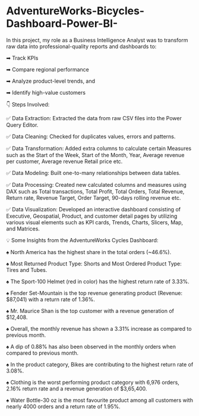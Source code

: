 # AdventureWorks-Bicycles-Dashboard-Power-BI-

In this project, my role as a Business Intelligence Analyst was to transform raw data into professional-quality reports and dashboards to:

➡ Track KPIs

➡ Compare regional performance

➡ Analyze product-level trends, and

➡ Identify high-value customers

👇 Steps Involved:

✅ Data Extraction: Extracted the data from raw CSV files into the Power Query Editor.

✅ Data Cleaning: Checked for duplicates values, errors and patterns.

✅ Data Transformation: Added extra columns to calculate certain Measures such as the Start of the Week, Start of the Month, Year, Average revenue per customer, Average revenue Retail price etc.

✅ Data Modeling: Built one-to-many relationships between data tables.

✅ Data Processing: Created new calculated columns and measures using DAX such as Total transactions, Total Profit, Total Orders, Total Revenue, Return rate, Revenue Target, Order Target, 90-days rolling revenue etc.

✅ Data Visualization: Developed an interactive dashboard consisting of Executive, Geospatial, Product, and customer detail pages by utilizing various visual elements such as KPI cards, Trends, Charts, Slicers, Map, and Matrices.

💡 Some Insights from the AdventureWorks Cycles Dashboard:

♠ North America has the highest share in the total orders (~46.6%).

♠ Most Returned Product Type: Shorts and Most Ordered Product Type: Tires and Tubes.

♠ The Sport-100 Helmet (red in color) has the highest return rate of 3.33%.

♠ Fender Set-Mountain is the top revenue generating product (Revenue: $87,041) with a return rate of 1.36%.

♠ Mr. Maurice Shan is the top customer with a revenue generation of $12,408.

♠ Overall, the monthly revenue has shown a 3.31% increase as compared to previous month.

♠ A dip of 0.88% has also been observed in the monthly orders when compared to previous month.

♠ In the product category, Bikes are contributing to the highest return rate of 3.08%.

♠ Clothing is the worst performing product category with 6,976 orders, 2.16% return rate and a revenue generation of $3,65,400.

♠ Water Bottle-30 oz is the most favourite product among all customers with nearly 4000 orders and a return rate of 1.95%.
